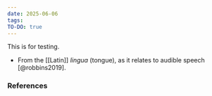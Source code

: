```yaml
---
date: 2025-06-06
tags: 
TO-DO: true
---
```

This is for testing.
- From the [[Latin]] *lingua* (tongue), as it relates to audible speech [@robbins2019]. 

### References